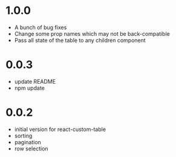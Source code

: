 1.0.0
==========
- A bunch of bug fixes
- Change some prop names which may not be back-compatible
- Pass all state of the table to any children component

0.0.3
==========
- update README
- npm update


0.0.2
==========
- initial version for react-custom-table
- sorting
- pagination
- row selection
